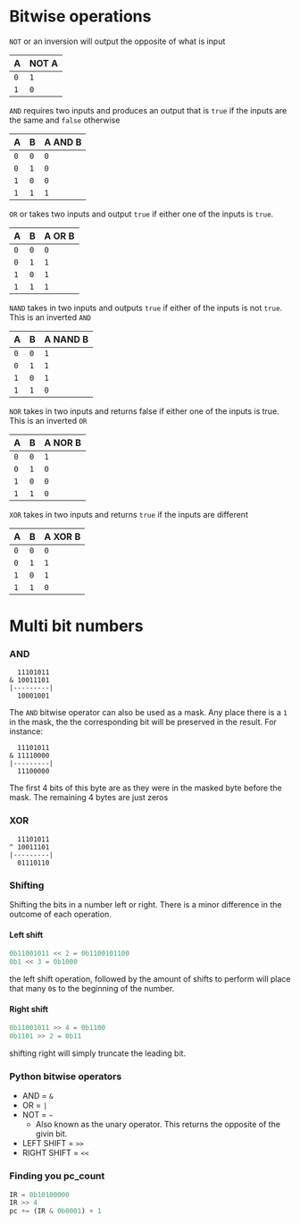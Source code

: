 # Bitwise operations

`NOT` or an inversion will output the opposite of what is input

| A   | NOT A |
| --- | ----- |
| `0` | `1`   |
| `1` | `0`   |

`AND` requires two inputs and produces an output that is `true` if the inputs are the same and `false` otherwise

| A   | B   | A AND B |
| --- | --- | ------- |
| `0` | `0` | `0`     |
| `0` | `1` | `0`     |
| `1` | `0` | `0`     |
| `1` | `1` | `1`     |

`OR` or takes two inputs and output `true` if either one of the inputs is `true`.

| A   | B   | A OR B |
| --- | --- | ------ |
| `0` | `0` | `0`    |
| `0` | `1` | `1`    |
| `1` | `0` | `1`    |
| `1` | `1` | `1`    |

`NAND` takes in two inputs and outputs `true` if either of the inputs is not `true`. This is an inverted `AND`

| A   | B   | A NAND B |
| --- | --- | -------- |
| `0` | `0` | `1`      |
| `0` | `1` | `1`      |
| `1` | `0` | `1`      |
| `1` | `1` | `0`      |

`NOR` takes in two inputs and returns false if either one of the inputs is true. This is an inverted `OR`

| A   | B   | A NOR B |
| --- | --- | ------- |
| `0` | `0` | `1`     |
| `0` | `1` | `0`     |
| `1` | `0` | `0`     |
| `1` | `1` | `0`     |

`XOR` takes in two inputs and returns `true` if the inputs are different

| A   | B   | A XOR B |
| --- | --- | ------- |
| `0` | `0` | `0`     |
| `0` | `1` | `1`     |
| `1` | `0` | `1`     |
| `1` | `1` | `0`     |

# Multi bit numbers

### AND

      11101011
    & 10011101
    |---------|
      10001001

The `AND` bitwise operator can also be used as a mask. Any place there is a `1` in the mask, the the corresponding bit will be preserved in the result. For instance:

      11101011
    & 11110000
    |---------|
      11100000

The first 4 bits of this byte are as they were in the masked byte before the mask. The remaining 4 bytes are just zeros

### XOR

      11101011
    ^ 10011101
    |---------|
      01110110

### Shifting

Shifting the bits in a number left or right. There is a minor difference in the outcome of each operation.

#### Left shift

```python
0b11001011 << 2 = 0b1100101100
0b1 << 3 = 0b1000

```

the left shift operation, followed by the amount of shifts to perform will place that many `0`s to the beginning of the number.

#### Right shift

```python
0b11001011 >> 4 = 0b1100
0b1101 >> 2 = 0b11
```

shifting right will simply truncate the leading bit.

### Python bitwise operators

-   AND = `&`
-   OR = `|`
-   NOT = `~`
    -   Also known as the unary operator. This returns the opposite of the givin bit.
-   LEFT SHIFT = `>>`
-   RIGHT SHIFT = `<<`

### Finding you pc_count

```python
IR = 0b10100000
IR >> 4
pc += (IR & 0b0001) + 1
```
